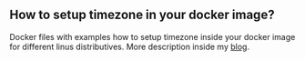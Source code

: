 How to setup timezone in your docker image?
-----

Docker files with examples how to setup timezone inside your docker image for different linus distributives. 
More description inside my <a href="https://jakeroid.com/blog/how-to-set-timezone-in-your-docker-image/">blog</a>.

